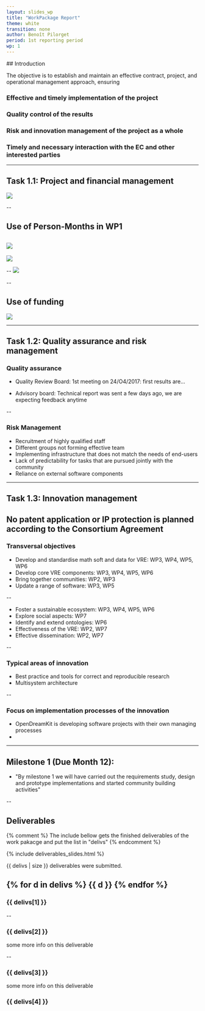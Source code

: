 ```yaml
---
layout: slides_wp
title: "WorkPackage Report"
theme: white
transition: none
author: Benoît Pilorget
period: 1st reporting period
wp: 1
---
```

<section data-markdown data-separator="^---\n" data-separator-vertical="^--\n">
## Introduction

The objective is to establish and maintain an effective contract, project, and operational management approach, ensuring
### Effective and timely implementation of the project
### Quality control of the results
### Risk and innovation management of the project as a whole
### Timely and necessary interaction with the EC and other interested parties

---
## Task 1.1: Project and financial management

![](../workplan-RP1.JPG)

--
## Use of Person-Months in WP1

![](../WP1-finance-pm-planned.PNG)
--
![](../WP1-finance-pm-actual.PNG)

--
![](../WP1-finance1.PNG)

--
## Use of funding

![](../WP1-finance-moneyuse.PNG)

---
## Task 1.2: Quality assurance and risk management

### Quality assurance

- Quality Review Board: 1st meeting on 24/O4/2017: first results are...


- Advisory board: Technical report was sent a few days ago, we are expecting feedback anytime

--

### Risk Management

- Recruitment of highly qualified staff 
- Different groups not forming effective team
- Implementing infrastructure that does not match the needs of end-users
- Lack of predictability for tasks that are pursued jointly with the community
- Reliance on external software components

---
## Task 1.3: Innovation management
##  No patent application or IP protection is planned according to the Consortium Agreement

### Transversal objectives

- Develop and standardise math soft and data for VRE: WP3, WP4, WP5, WP6
- Develop core VRE components: WP3, WP4, WP5, WP6
- Bring together communities: WP2, WP3
- Update a range of software: WP3, WP5

--

- Foster a sustainable ecosystem: WP3, WP4, WP5, WP6
- Explore social aspects: WP7
- Identify and extend ontologies: WP6
- Effectiveness of the VRE: WP2, WP7
- Effective dissemination: WP2, WP7

--
### Typical areas of innovation

- Best practice and tools for correct and reproducible research
- Multisystem architecture

--
### Focus on implementation processes of the innovation

- OpenDreamKit is developing software projects with their own managing processes
- 


---
## Milestone 1 (Due Month 12):
- "By milestone 1 we will have carried out the requirements study, design and prototype implementations and started community building activities"

--
## Deliverables

{% comment %}
The include bellow gets the finished deliverables of the work pakacge and put the list in "delivs"
{% endcomment %}

{% include deliverables_slides.html %}

{{ delivs | size }} deliverables were submitted.

{% for d in delivs %}
{{ d }}
{% endfor %}
--
### {{ delivs[1] }}

--
### {{ delivs[2] }}

some more info on this deliverable

--
### {{ delivs[3] }}

some more info on this deliverable

### {{ delivs[4] }}


</section>


